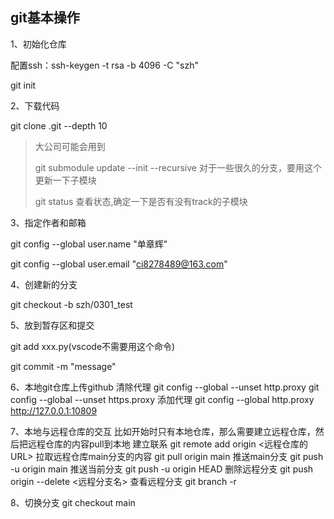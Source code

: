 ## git基本操作

1、初始化仓库

配置ssh：ssh-keygen  -t rsa -b 4096 -C "szh"

git init

2、下载代码

git clone .git  --depth 10

> 大公司可能会用到
>
> git submodule update --init --recursive 对于一些很久的分支，要用这个更新一下子模块
>
> git status 查看状态,确定一下是否有没有track的子模块

3、指定作者和邮箱

git config --global user.name "单章辉"

 git config --global user.email "ci8278489@163.com"

4、创建新的分支

git checkout -b szh/0301_test

5、放到暂存区和提交

git add xxx.py(vscode不需要用这个命令)

git commit -m "message"

6、本地git仓库上传github
清除代理
git config --global --unset http.proxy 
git config --global --unset https.proxy 
添加代理
git config --global http.proxy http://127.0.0.1:10809

7、本地与远程仓库的交互
比如开始时只有本地仓库，那么需要建立远程仓库，然后把远程仓库的内容pull到本地
建立联系
git remote add origin <远程仓库的URL>
拉取远程仓库main分支的内容
git pull origin main
推送main分支
git push -u origin main
推送当前分支
git push -u origin HEAD
删除远程分支
git push origin --delete <远程分支名>
查看远程分支
git branch -r

8、切换分支
git checkout main
